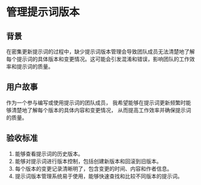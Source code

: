 # 管理提示词版本

## 背景

在密集更新提示词的过程中，缺少提示词版本管理会导致团队成员无法清楚地了解每个提示词的具体版本和变更情况。这可能会引发混淆和错误，影响团队的工作效率和提示词的质量。

## 用户故事

作为一个参与编写或使用提示词的团队成员，
我希望能够在提示词更新频繁时能够清楚地了解每个版本的具体内容和变更情况，
从而提高工作效率并确保提示词的质量。

## 验收标准

1. 能够查看提示词的历史版本。
2. 能够对提示词进行版本控制，包括创建新版本和回滚到旧版本。
3. 每个版本的变更记录清晰明了，包含变更的时间、内容和作者信息。
4. 提示词版本管理系统易于使用，能够快速查找和比较不同版本的提示词。
